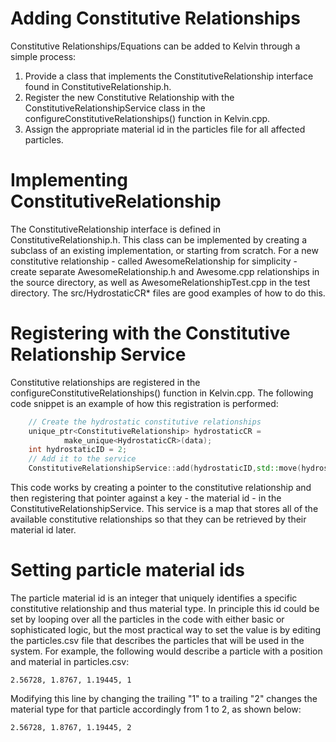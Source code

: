 Adding Constitutive Relationships
=

Constitutive Relationships/Equations can be added to Kelvin through a simple process:
1) Provide a class that implements the ConstitutiveRelationship interface found in ConstitutiveRelationship.h.
2) Register the new Constitutive Relationship with the ConstitutiveRelationshipService class in the configureConstitutiveRelationships() function in Kelvin.cpp.
3) Assign the appropriate material id in the particles file for all affected particles.

Implementing ConstitutiveRelationship
==

The ConstitutiveRelationship interface is defined in ConstitutiveRelationship.h. This class can be implemented by creating a subclass of an existing implementation, or starting from scratch. For a new constitutive relationship - called AwesomeRelationship for simplicity - create separate AwesomeRelationship.h and Awesome.cpp relationships in the source directory, as well as AwesomeRelationshipTest.cpp in the test directory. The src/HydrostaticCR* files are good examples of how to do this.

Registering with the Constitutive Relationship Service
==

Constitutive relationships are registered in the configureConstitutiveRelationships() function in Kelvin.cpp. The following code snippet is an example of how this registration is performed:
```cpp
	// Create the hydrostatic constitutive relationships
	unique_ptr<ConstitutiveRelationship> hydrostaticCR =
			make_unique<HydrostaticCR>(data);
	int hydrostaticID = 2;
	// Add it to the service
	ConstitutiveRelationshipService::add(hydrostaticID,std::move(hydrostaticCR));
```
This code works by creating a pointer to the constitutive relationship and then registering that pointer against a key - the material id - in the ConstitutiveRelationshipService. This service is a map that stores all of the available constitutive relationships so that they can be retrieved by their material id later.

Setting particle material ids
==

The particle material id is an integer that uniquely identifies a specific constitutive relationship and thus material type. In principle this id could be set by looping over all the particles in the code with either basic or sophisticated logic, but the most practical way to set the value is by editing the particles.csv file that describes the particles that will be used in the system. For example, the following would describe a particle with a position and material in particles.csv:
```
2.56728, 1.8767, 1.19445, 1
```
Modifying this line by changing the trailing "1" to a trailing "2" changes the material type for that particle accordingly from 1 to 2, as shown below:
```
2.56728, 1.8767, 1.19445, 2
```